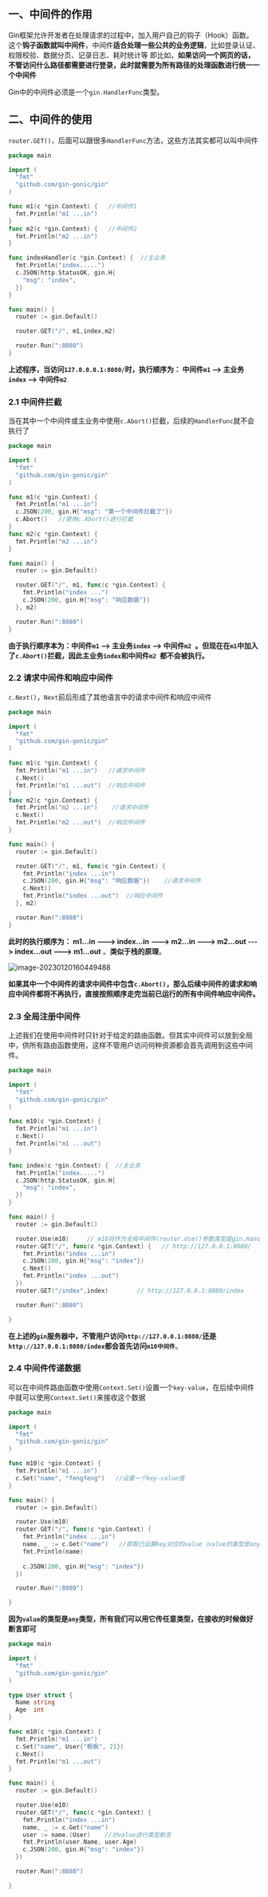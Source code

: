 ## 一、中间件的作用

Gin框架允许开发者在处理请求的过程中，加入用户自己的钩子（Hook）函数。这个**钩子函数就叫中间件**，中间件**适合处理一些公共的业务逻辑**，比如登录认证、权限校验、数据分页、记录日志、耗时统计等 即比如，**如果访问一个网页的话，不管访问什么路径都需要进行登录，此时就需要为所有路径的处理函数进行统一一个中间件**

Gin中的中间件必须是一个`gin.HandlerFunc`类型。

## 二、中间件的使用

`router.GET()`，后面可以跟很多`HandlerFunc`方法，这些方法其实都可以叫中间件

```go
package main

import (
  "fmt"
  "github.com/gin-gonic/gin"
)

func m1(c *gin.Context) {   //中间件1
  fmt.Println("m1 ...in")
}
func m2(c *gin.Context) {   //中间件2
  fmt.Println("m2 ...in")
}

func indexHandler(c *gin.Context) {  //主业务
  fmt.Println("index.....")
  c.JSON(http.StatusOK, gin.H{
    "msg": "index",
  })
}

func main() {
  router := gin.Default()

  router.GET("/", m1,index,m2)

  router.Run(":8080")
}

```

**上述程序，当访问`127.0.0.0.1:8080/`时，执行顺序为： 中间件`m1` -->  主业务`index` --> 中间件`m2`**

### 2.1 中间件拦截

当在其中一个中间件或主业务中使用`c.Abort()`拦截，后续的`HandlerFunc`就不会执行了

```go
package main

import (
  "fmt"
  "github.com/gin-gonic/gin"
)

func m1(c *gin.Context) {
  fmt.Println("m1 ...in")
  c.JSON(200, gin.H{"msg": "第一个中间件拦截了"})
  c.Abort()   //使用c.Abort()进行拦截
}
func m2(c *gin.Context) {
  fmt.Println("m2 ...in")
}

func main() {
  router := gin.Default()

  router.GET("/", m1, func(c *gin.Context) {
    fmt.Println("index ...")
    c.JSON(200, gin.H{"msg": "响应数据"})
  }, m2)

  router.Run(":8080")
}
```

**由于执行顺序本为：中间件`m1` -->  主业务`index` --> 中间件`m2 `。但现在在`m1`中加入了`c.Abort()`拦截，因此主业务`index`和中间件`m2 `都不会被执行。**

### 2.2 请求中间件和响应中间件

`c.Next()`，`Next`前后形成了其他语言中的请求中间件和响应中间件

```go
package main

import (
  "fmt"
  "github.com/gin-gonic/gin"
)

func m1(c *gin.Context) {
  fmt.Println("m1 ...in")   //请求中间件
  c.Next()
  fmt.Println("m1 ...out")  //响应中间件
}
func m2(c *gin.Context) {
  fmt.Println("m2 ...in")	 //请求中间件
  c.Next()
  fmt.Println("m2 ...out")	//响应中间件
}

func main() {
  router := gin.Default()

  router.GET("/", m1, func(c *gin.Context) {
    fmt.Println("index ...in")
    c.JSON(200, gin.H{"msg": "响应数据"})    //请求中间件
    c.Next()
    fmt.Println("index ...out")  //响应中间件
  }, m2)

  router.Run(":8080")
}
```

**此时的执行顺序为： m1...in --->  index...in --->  m2...in --->  m2...out ---> index...out  --->  m1...out** 。**类似于栈的原理**。

![image-20230120160449488](13.使用路由中间件.assets/image-20230120160449488.png)

**如果其中一个中间件的请求中间件中包含`c.Abort()`，那么后续中间件的请求和响应中间件都将不再执行，直接按照顺序走完当前已运行的所有中间件响应中间件。**

### 2.3 全局注册中间件

上述我们在使用中间件时只针对于给定的路由函数。但其实中间件可以放到全局中，供所有路由函数使用，这样不管用户访问何种资源都会首先调用到这些中间件。

```go
package main

import (
  "fmt"
  "github.com/gin-gonic/gin"
)

func m10(c *gin.Context) {
  fmt.Println("m1 ...in")
  c.Next()
  fmt.Println("m1 ...out")
}

func index(c *gin.Context) {  //主业务
  fmt.Println("index.....")
  c.JSON(http.StatusOK, gin.H{
    "msg": "index",
  })
}

func main() {
  router := gin.Default()

  router.Use(m10)     // m10将作为全局中间件(router.Use()参数类型是gin.HandlerFunc... ,即列表)
  router.GET("/", func(c *gin.Context) {   // http://127.0.0.1:8080/
  	fmt.Println("index ...in")
    c.JSON(200, gin.H{"msg": "index"})
    c.Next()
    fmt.Println("index ...out")
  })
  router.GET("/index",index)		// http://127.0.0.1:8080/index

  router.Run(":8080")

}
```

**在上述的`gin`服务器中，不管用户访问`http://127.0.0.1:8080/`还是`http://127.0.0.1:8080/index`都会首先访问`m10中间件`**。

### 2.4 中间件传递数据

可以在中间件路由函数中使用`Context.Set()`设置一个`key-value`，在后续中间件中就可以使用`Context.Set()`来接收这个数据

```go
package main

import (
  "fmt"
  "github.com/gin-gonic/gin"
)

func m10(c *gin.Context) {
  fmt.Println("m1 ...in")
  c.Set("name", "fengfeng")   //设置一个key-value值
}

func main() {
  router := gin.Default()

  router.Use(m10)
  router.GET("/", func(c *gin.Context) {
    fmt.Println("index ...in")
    name, _ := c.Get("name")   //获取已设置key对应的value（value的类型是any类型）
    fmt.Println(name)
    
    c.JSON(200, gin.H{"msg": "index"})
  })

  router.Run(":8080")

}
```

**因为`value`的类型是`any`类型，所有我们可以用它传任意类型，在接收的时候做好断言即可**

```go
package main

import (
  "fmt"
  "github.com/gin-gonic/gin"
)

type User struct {
  Name string
  Age  int
}

func m10(c *gin.Context) {
  fmt.Println("m1 ...in")
  c.Set("name", User{"枫枫", 21})
  c.Next()
  fmt.Println("m1 ...out")
}

func main() {
  router := gin.Default()

  router.Use(m10)
  router.GET("/", func(c *gin.Context) {
    fmt.Println("index ...in")
    name, _ := c.Get("name")
    user := name.(User)    //对value进行类型断言
    fmt.Println(user.Name, user.Age)
    c.JSON(200, gin.H{"msg": "index"})
  })

  router.Run(":8080")

}
```

